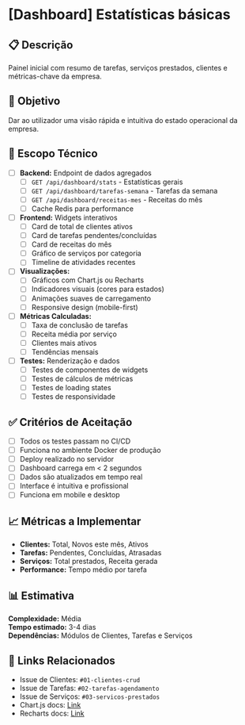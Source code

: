 # [Dashboard] Estatísticas básicas

## 📋 Descrição
Painel inicial com resumo de tarefas, serviços prestados, clientes e métricas-chave da empresa.

## 🎯 Objetivo
Dar ao utilizador uma visão rápida e intuitiva do estado operacional da empresa.

## 🔧 Escopo Técnico
- [ ] **Backend:** Endpoint de dados agregados
  - [ ] `GET /api/dashboard/stats` - Estatísticas gerais
  - [ ] `GET /api/dashboard/tarefas-semana` - Tarefas da semana
  - [ ] `GET /api/dashboard/receitas-mes` - Receitas do mês
  - [ ] Cache Redis para performance
  
- [ ] **Frontend:** Widgets interativos
  - [ ] Card de total de clientes ativos
  - [ ] Card de tarefas pendentes/concluídas
  - [ ] Card de receitas do mês
  - [ ] Gráfico de serviços por categoria
  - [ ] Timeline de atividades recentes
  
- [ ] **Visualizações:**
  - [ ] Gráficos com Chart.js ou Recharts
  - [ ] Indicadores visuais (cores para estados)
  - [ ] Animações suaves de carregamento
  - [ ] Responsive design (mobile-first)
  
- [ ] **Métricas Calculadas:**
  - [ ] Taxa de conclusão de tarefas
  - [ ] Receita média por serviço
  - [ ] Clientes mais ativos
  - [ ] Tendências mensais
  
- [ ] **Testes:** Renderização e dados
  - [ ] Testes de componentes de widgets
  - [ ] Testes de cálculos de métricas
  - [ ] Testes de loading states
  - [ ] Testes de responsividade

## ✅ Critérios de Aceitação
- [ ] Todos os testes passam no CI/CD
- [ ] Funciona no ambiente Docker de produção
- [ ] Deploy realizado no servidor
- [ ] Dashboard carrega em < 2 segundos
- [ ] Dados são atualizados em tempo real
- [ ] Interface é intuitiva e profissional
- [ ] Funciona em mobile e desktop

## 📈 Métricas a Implementar
- **Clientes:** Total, Novos este mês, Ativos
- **Tarefas:** Pendentes, Concluídas, Atrasadas
- **Serviços:** Total prestados, Receita gerada
- **Performance:** Tempo médio por tarefa

## 📊 Estimativa
**Complexidade:** Média  
**Tempo estimado:** 3-4 dias  
**Dependências:** Módulos de Clientes, Tarefas e Serviços

## 🔗 Links Relacionados
- Issue de Clientes: `#01-clientes-crud`
- Issue de Tarefas: `#02-tarefas-agendamento`
- Issue de Serviços: `#03-servicos-prestados`
- Chart.js docs: [Link](https://www.chartjs.org/)
- Recharts docs: [Link](https://recharts.org/)
